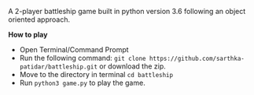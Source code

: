 A 2-player battleship game built in python version 3.6 following an object oriented approach.

**How to play**
* Open Terminal/Command Prompt
* Run the following command: `git clone https://github.com/sarthka-patidar/battleship.git` or download the zip.
* Move to the directory in terminal `cd battleship`
* Run `python3 game.py` to play the game.